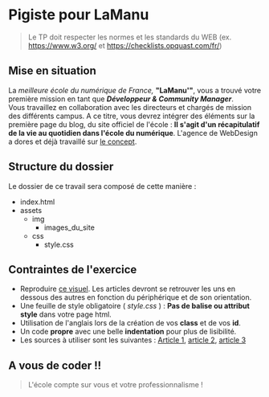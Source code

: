 # Pigiste pour LaManu
> Le TP doit respecter les normes et les standards du WEB (ex. https://www.w3.org/ et https://checklists.opquast.com/fr/)  

## Mise en situation
La *meilleure école du numérique de France,* **"LaManu'"**, vous a trouvé votre première mission en tant que ***Développeur & Community Manager***.  
Vous travaillez en collaboration avec les directeurs et chargés de mission des différents campus. A ce titre, vous devrez intégrer des éléments sur la première page du blog, du site officiel de l'école : **Il s'agit d'un récapitulatif de la vie au quotidien dans l'école du numérique**.  L'agence de WebDesign a dores et déjà travaillé sur [le concept](https://ibb.co/k4G3L90).

## Structure du dossier
Le dossier de ce travail sera composé de cette manière :
* index.html
* assets
    * img
        * images_du_site
    * css
        * style.css

## Contraintes de l'exercice
* Reproduire [ce visuel](https://ibb.co/9NZMZwF). Les articles devront se retrouver les uns en dessous des autres en fonction du périphérique et de son orientation.
* Une feuille de style obligatoire ( *style.css* ) : **Pas de balise ou attribut style** dans votre page html.
* Utilisation de l'anglais lors de la création de vos **class** et de vos **id**.
* Un code **propre** avec une belle **indentation** pour plus de lisibilité.
* Les sources à utiliser sont les suivantes : [Article 1](https://lamanu.fr/portes-ouvertes-amiens-bachelor-web-app-developer-creative-developer/), [article 2](https://lamanu.fr/nouvelle-web-serie-par-micode-pole-emploi-developpeur-full-stack/), [article 3](https://lamanu.fr/webdesign-les-lois-a-connaitre-pour-reussir-son-ux-design/)



## A vous de coder !!
> L'école compte sur vous et votre professionnalisme !
